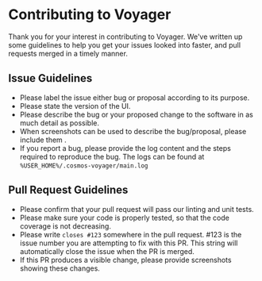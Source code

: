 # Contributing to Voyager

Thank you for your interest in contributing to Voyager. We've written up some guidelines to help you get your issues looked into faster, and pull requests merged in a timely manner.

## Issue Guidelines

* Please label the issue either bug or proposal according to its purpose.
* Please state the version of the UI.
* Please describe the bug or your proposed change to the software in as much detail as possible.
* When screenshots can be used to describe the bug/proposal, please include them .
* If you report a bug, please provide the log content and the steps required to reproduce the bug. The logs can be found at `%USER_HOME%/.cosmos-voyager/main.log`

## Pull Request Guidelines

* Please confirm that your pull request will pass our linting and unit tests.
* Please make sure your code is properly tested, so that the code coverage is not decreasing.
* Please write `closes #123` somewhere in the pull request. #123 is the issue number you are attempting to fix with this PR. This string will automatically close the issue when the PR is merged.
* If this PR produces a visible change, please provide screenshots showing these changes.
